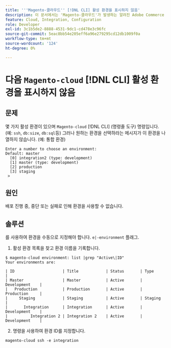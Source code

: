 ```yaml
---
title: '''Magento-클라우드'' [!DNL CLI] 활성 환경을 표시하지 않음'
description: 이 문서에서는 'Magento-클라우드'가 발생하는 알려진 Adobe Commerce 문제에 대해 설명합니다 [!DNL CLI] (명령줄 도구)에 활성 환경이 표시되지 않습니다.
feature: Cloud, Integration, Configuration
role: Developer
exl-id: 3c1b5de2-8888-4531-9dc1-cd478e3c96fc
source-git-commit: 5eac8bb54e205eff6a96e279295cd12db1009f0a
workflow-type: tm+mt
source-wordcount: '124'
ht-degree: 0%

---
```


# 다음 `Magento-cloud` [!DNL CLI] 활성 환경을 표시하지 않음

## 문제

몇 가지 활성 환경이 있으며 `Magento-cloud` [!DNL CLI] (명령줄 도구) 명령입니다. (예: `ssh`, `db:size`, `db:sql`등)
그러나 원하는 환경을 선택하라는 메시지가 이 환경을 나열하지 않습니다. (예: 통합 환경)

```
Enter a number to choose an environment:
Default: master
  [0] integration2 (type: development)
  [1] master (type: development)
  [2] production
  [3] staging
 >
```

## 원인

배포 진행 중, 중단 또는 실패로 인해 환경을 사용할 수 없습니다.

## 솔루션

를 사용하여 환경을 수동으로 지정해야 합니다. `e|-environment` 플래그.

1. 활성 환경 목록을 찾고 환경 이름을 기록합니다.

```
$ magento-cloud environment: list |grep "Active\|ID"
Your environments are:

| ID                     | Title            | Status       | Type           |
| Master                 | Master           | Active       | Development    |
|   Production           | Production       | Active       | Production     |
|     Staging            | Staging          | Active       | Staging        |
|       Integration      | Integration      | Active       | Development    |
|          Integration 2 | Integration 2    | Active       | Development    |
```

2. 명령을 사용하여 환경 ID를 지정합니다.

`magento-cloud ssh -e integration`
